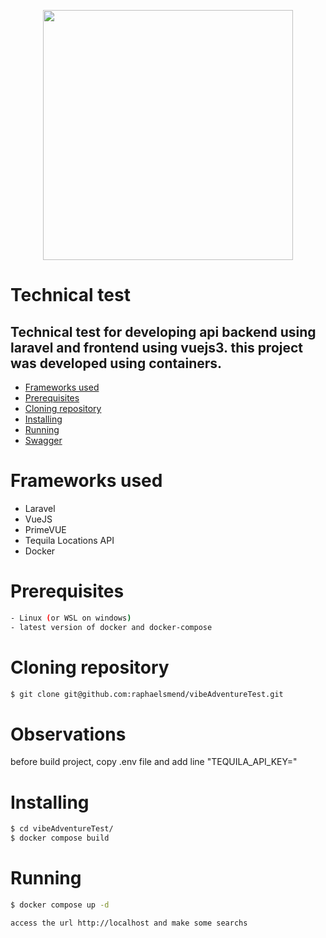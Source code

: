 <p align="center">
    <a href="https://go.dev/" target="_blank">
        <img src="https://fiverr-res.cloudinary.com/images/t_main1,q_auto,f_auto,q_auto,f_auto/gigs/272486839/original/fc57038166a74a4909c66f9a3731e37f67ff4222/create-professional-website-using-php-mysql-laravel-vue-js.jpg" width="400">
    </a>
</p>

# Technical test

## Technical test for developing api backend using laravel and frontend using vuejs3. this project was developed using containers.

<!--ts-->
* [Frameworks used](#frameworks-used)
* [Prerequisites](#prerequisites)
* [Cloning repository](#clonning)
* [Installing](#installing)
* [Running](#running)
* [Swagger](#swagger)
<!--te-->

Frameworks used
============
- <a hfef="https://laravel.com/" target="_blank">Laravel</a>
- <a hfef="https://vuejs.org/" target="_blank">VueJS</a>
- <a hfef="https://primevue.org/autocomplete/" target="_blank">PrimeVUE</a>
- <a hfef="https://tequila.kiwi.com/portal/docs/tequila_api/locations_api" target="_blank">Tequila Locations API</a>
- <a hfef="https://www.docker.com/" target="_blank">Docker</a>

Prerequisites
============

```bash
- Linux (or WSL on windows)
- latest version of docker and docker-compose
```

Cloning repository
============

```bash
$ git clone git@github.com:raphaelsmend/vibeAdventureTest.git
```

Observations
============
before build project, copy .env file and add line "TEQUILA_API_KEY="

Installing
============

```bash
$ cd vibeAdventureTest/
$ docker compose build
```
Running
============
```bash
$ docker compose up -d

access the url http://localhost and make some searchs
```